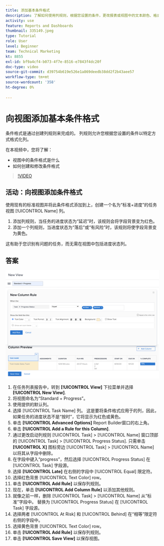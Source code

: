 ```yaml
---
title: 添加基本条件格式
description: 了解如何使用列规则，根据您设置的条件，更改报表或视图中的文本颜色、格式设置和背景颜色。
activity: use
feature: Reports and Dashboards
thumbnail: 335149.jpeg
type: Tutorial
role: User
level: Beginner
team: Technical Marketing
kt: 8855
exl-id: bf9a4cf4-b073-4f7e-8516-e7843f4dc20f
doc-type: video
source-git-commit: d39754b619e526e1a869deedb38dd2f2b43aee57
workflow-type: tm+mt
source-wordcount: '358'
ht-degree: 0%

---
```


# 向视图添加基本条件格式

条件格式是通过创建列规则来完成的。 列规则允许您根据您设置的条件以特定方式格式化列。

在本视频中，您将了解：

* 视图中的条件格式是什么
* 如何创建和修改条件格式

>[!VIDEO](https://video.tv.adobe.com/v/335149/?quality=12)

## 活动：向视图添加条件格式

使用现有的标准视图并将此条件格式添加到上，创建一个名为“标准+进度”的任务视图 [!UICONTROL Name] 列。

1. 添加列规则，当任务的进度状态为“延迟”时，该规则会将字段背景变为红色。
1. 添加一个列规则，当进度状态为“落后”或“有风险”时，该规则将使字段背景变为黄色。

这有助于您识别有问题的任务，而无需在视图中包括进度状态列。

## 答案

![用于创建新列规则的屏幕图像](assets/conditional-formatting-exercise.png)

1. 在任务列表报告中，转到 **[!UICONTROL View]** 下拉菜单并选择 **[!UICONTROL New View]**.
1. 将视图命名为“Standard + Progress”。
1. 使用提供的默认列。
1. 选择 [!UICONTROL Task Name] 列。 这是要将条件格式应用于的列，因此，如果任务的进度状态不是“按时”，它将显示为红色或黄色。
1. 单击 **[!UICONTROL Advanced Options]** Report Builder窗口的右上角。
1. 单击 **[!UICONTROL Add a Rule for this Column]**.
1. 通过更改启动列规则 [!UICONTROL Task] > [!UICONTROL Name] 窗口顶部的 [!UICONTROL Task] > [!UICONTROL Progress Status]. 只需单击 **[!UICONTROL X]** 图标旁边 [!UICONTROL Task] > [!UICONTROL Name] 以将其从字段中删除。
1. 在字段中键入“progress”，然后选择 [!UICONTROL Progress Status] 在 [!UICONTROL Task] 字段源。
1. 选择 **[!UICONTROL Late]** 在右侧的字段中 [!UICONTROL Equal] 限定符。
1. 选择红色背景 [!UICONTROL Text Color] row。
1. 单击 **[!UICONTROL Add Rule]** 以保存列规则。
1. 现在，单击 **[!UICONTROL Add Column Rule]** 以添加其他规则。
1. 就像之前一样，删除 [!UICONTROL Task] > [!UICONTROL Name] 从“标准”字段中。 替换为 [!UICONTROL Progress Status] 在 [!UICONTROL Task] 字段源。
1. 选择两者 [!UICONTROL At Risk] 和 [!UICONTROL Behind] 在“相等”限定符右侧的字段中。
1. 选择黄色背景 [!UICONTROL Text Color] row。
1. 单击 **[!UICONTROL Add Rule]** 以保存列规则。
1. 单击 **[!UICONTROL Save View]** 以保存视图。

